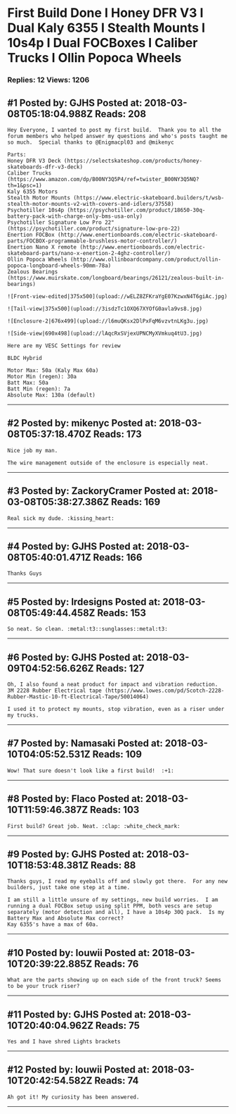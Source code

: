# First Build Done I Honey DFR V3 I Dual Kaly 6355 I Stealth Mounts I 10s4p I Dual FOCBoxes I Caliber Trucks I Ollin Popoca Wheels

### Replies: 12 Views: 1206

## \#1 Posted by: GJHS Posted at: 2018-03-08T05:18:04.988Z Reads: 208

```
Hey Everyone, I wanted to post my first build.  Thank you to all the forum members who helped answer my questions and who's posts taught me so much.  Special thanks to @Enigmacpl03 and @mikenyc 

Parts:
Honey DFR V3 Deck (https://selectskateshop.com/products/honey-skateboards-dfr-v3-deck)
Caliber Trucks (https://www.amazon.com/dp/B00NY3Q5P4/ref=twister_B00NY3Q5NQ?th=1&psc=1)
Kaly 6355 Motors
Stealth Motor Mounts (https://www.electric-skateboard.builders/t/wsb-stealth-motor-mounts-v2-with-covers-and-idlers/37558)
Psychotiller 10s4p (https://psychotiller.com/product/18650-30q-battery-pack-with-charge-only-bms-usa-only)
Psychotiller Signature Low Pro 22" (https://psychotiller.com/product/signature-low-pro-22)
Enertion FOCBox (http://www.enertionboards.com/electric-skateboard-parts/FOCBOX-programmable-brushless-motor-controller/)
Enertion Nano X remote (http://www.enertionboards.com/electric-skateboard-parts/nano-x-enertion-2-4ghz-controller/)
Ollin Popoca Wheels (http://www.ollinboardcompany.com/product/ollin-popoca-longboard-wheels-90mm-78a)
Zealous Bearings (https://www.muirskate.com/longboard/bearings/26121/zealous-built-in-bearings)

![Front-view-edited|375x500](upload://wELZ8ZFKraYgE07KzwxN4T6giAc.jpg)

![Tail-view|375x500](upload://3isdzTc1OXQ67XYOfG0avla9vs8.jpg)

![Enclosure-2|676x499](upload://l6muQKsx2DlPxFqM6vzvtnLKg3u.jpg)

![Side-view|690x498](upload://lAqcRxSVjexUPNCMyXVmkuq4tU3.jpg)

Here are my VESC Settings for review

BLDC Hybrid

Motor Max: 50a (Kaly Max 60a)
Motor Min (regen): 30a
Batt Max: 50a
Batt Min (regen): 7a
Absolute Max: 130a (default)
```

---
## \#2 Posted by: mikenyc Posted at: 2018-03-08T05:37:18.470Z Reads: 173

```
Nice job my man. 

The wire management outside of the enclosure is especially neat.
```

---
## \#3 Posted by: ZackoryCramer Posted at: 2018-03-08T05:38:27.386Z Reads: 169

```
Real sick my dude. :kissing_heart:
```

---
## \#4 Posted by: GJHS Posted at: 2018-03-08T05:40:01.471Z Reads: 166

```
Thanks Guys
```

---
## \#5 Posted by: lrdesigns Posted at: 2018-03-08T05:49:44.458Z Reads: 153

```
So neat. So clean. :metal:t3::sunglasses::metal:t3:
```

---
## \#6 Posted by: GJHS Posted at: 2018-03-09T04:52:56.626Z Reads: 127

```
Oh, I also found a neat product for impact and vibration reduction.  3M 2228 Rubber Electrical tape (https://www.lowes.com/pd/Scotch-2228-Rubber-Mastic-10-ft-Electrical-Tape/50014064)

I used it to protect my mounts, stop vibration, even as a riser under my trucks.
```

---
## \#7 Posted by: Namasaki Posted at: 2018-03-10T04:05:52.531Z Reads: 109

```
Wow! That sure doesn't look like a first build!  :+1:
```

---
## \#8 Posted by: Flaco Posted at: 2018-03-10T11:59:46.387Z Reads: 103

```
First build? Great job. Neat. :clap: :white_check_mark:
```

---
## \#9 Posted by: GJHS Posted at: 2018-03-10T18:53:48.381Z Reads: 88

```
Thanks guys, I read my eyeballs off and slowly got there.  For any new builders, just take one step at a time.

I am still a little unsure of my settings, new build worries.  I am running a dual FOCBox setup using split PPM, both vescs are setup separately (motor detection and all), I have a 10s4p 30Q pack.  Is my Battery Max and Absolute Max correct?
Kay 6355's have a max of 60a.
```

---
## \#10 Posted by: louwii Posted at: 2018-03-10T20:39:22.885Z Reads: 76

```
What are the parts showing up on each side of the front truck? Seems to be your truck riser?
```

---
## \#11 Posted by: GJHS Posted at: 2018-03-10T20:40:04.962Z Reads: 75

```
Yes and I have shred Lights brackets
```

---
## \#12 Posted by: louwii Posted at: 2018-03-10T20:42:54.582Z Reads: 74

```
Ah got it! My curiosity has been answered.
```

---
